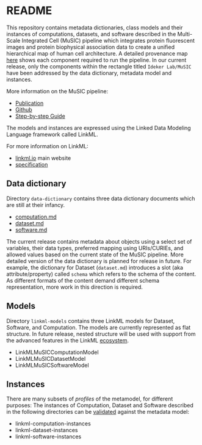 # README


This repository contains metadata dictionaries, class models and their instances of
computations, datasets, and software described in the Multi-Scale Integrated Cell
(MuSIC) pipeline which integrates protein fluorescent images and protein
biophysical association data to create a unified hierarchical map of human cell
architecture. A detailed provenance map [here](./CM4AI/MuSIC_Provenance_Map.png) shows each component required to run the pipeline. In our current release, only the components within the rectangle titled `Ideker Lab/MuSIC` have been addressed by the data dictionary, metadata model and instances.   

More information on the MuSIC pipeline:

* [Publication](https://www.biorxiv.org/cgi/content/short/2020.06.21.163709v1)
* [Github](https://github.com/idekerlab/MuSIC)
* [Step-by-step Guide](https://github.com/idekerlab/MuSIC/wiki/A-Step-By-Step-Guide-to-Building-a-MuSIC-Map)

The models and instances are expressed using the Linked Data Modeling Language
framework called LinkML.

For more information on LinkML:

* [linkml.io](https://linkml.io) main website
* [specification](https://linkml.io/linkml-model/docs/specification/)


## Data dictionary
Directory `data-dictionary` contains three data dictionary documents which are still at their infancy.

* [computation.md](./CM4AI/data-dictionary/computation.md)
* [dataset.md](./CM4AI/data-dictionary/dataset.md)
* [software.md](./CM4AI/data-dictionary/software.md)

The current release contains metadata about objects using a select set of variables, their data types, preferred mapping using URIs/CURIEs, and allowed values based on the current state of the MuSIC pipeline. More detailed version of the data dictionary is planned for release in future. For example, the dictionary for Dataset (`dataset.md`) introduces a slot (aka attribute/property) called `schema` which refers to the schema of the content. As different formats of the content demand different schema representation, more work in this direction is required.

## Models
Directory `linkml-models` contains three LinkML models for Dataset, Software, and Computation. The models are currently represented as flat structure. In future release, nested structure will be used with support from the advanced features in the LinkML [ecosystem](https://linkml.io/linkml/ecosystem.html).   

* LinkMLMuSICComputationModel
* LinkMLMuSICDatasetModel
* LinkMLMuSICSoftwareModel

## Instances


There are many subsets of *profiles* of the metamodel, for different purposes:
The instances of Computation, Dataset and Software described in the following directories can be [validated](https://linkml.io/linkml/intro/tutorial02.html#validating) against the metadata model:

* linkml-computation-instances
* linkml-dataset-instances
* linkml-software-instances
